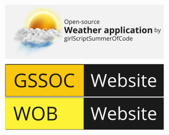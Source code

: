 <div align="center" dir="auto">
  <themed-picture data-catalyst-inline="true" data-catalyst=""><picture>
    <img alt="Ktor logo" src="https://github.com/Nayanpatel48/weatherApp_rapidApi_Project/blob/main/04_Images/image_md1.jpg?raw=true" style="visibility:visible;max-width:100%;">
  </picture></themed-picture>
</div>
<p dir="auto"><a href="https://gssoc.girlscript.tech/project" rel="nofollow"><img src="https://github.com/Nayanpatel48/weatherApp_rapidApi_Project/blob/main/04_Images/image_md2.jpg?raw=true" alt="Official JetBrains project" data-canonical-src="http://jb.gg/badges/official.svg" style="max-width: 100%;"></a>
<a href="https://gs-wob.vercel.app/wob" rel="nofollow"><img src="https://github.com/Nayanpatel48/weatherApp_rapidApi_Project/blob/main/04_Images/image_md3.jpg?raw=true" alt="Maven Central" data-canonical-src="https://img.shields.io/maven-central/v/io.ktor/ktor" style="max-width: 100%;"></a>
<p/>